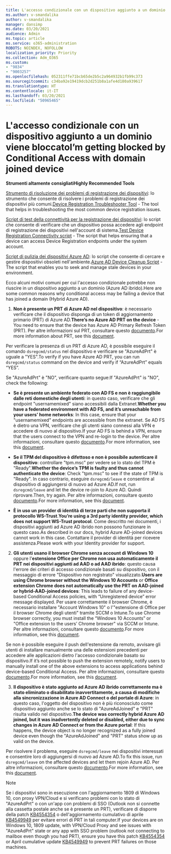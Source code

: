 ```yaml
---
title: L'accesso condizionale con un dispositivo aggiunto a un dominio viene bloccato
ms.author: v-smandalika
author: v-smandalika
manager: dansimp
ms.date: 03/20/2021
audience: Admin
ms.topic: article
ms.service: o365-administration
ROBOTS: NOINDEX, NOFOLLOW
localization_priority: Priority
ms.collection: Adm_O365
ms.custom:
- "9834"
- "9003257"
ms.openlocfilehash: 052311ffe71bcb65de2b5c2a964932b1fb99c373
ms.sourcegitcommit: c34ba92e19419dcb2d251b8a1afe4d180a939617
ms.translationtype: HT
ms.contentlocale: it-IT
ms.lasthandoff: 03/20/2021
ms.locfileid: "50965465"
---
```

# <a name="im-getting-blocked-by-conditional-access-with-domain-joined-device"></a><span data-ttu-id="dcaea-102">L'accesso condizionale con un dispositivo aggiunto a un dominio viene bloccato</span><span class="sxs-lookup"><span data-stu-id="dcaea-102">I’m getting blocked by Conditional Access with domain joined device</span></span>

<span data-ttu-id="dcaea-103">**Strumenti altamente consigliati**</span><span class="sxs-lookup"><span data-stu-id="dcaea-103">**Highly Recommended Tools**</span></span>

<span data-ttu-id="dcaea-104">[Strumento di risoluzione dei problemi di registrazione dei dispositivi](https://docs.microsoft.com/samples/azure-samples/dsregtool/dsregtool/): lo strumento che consente di risolvere i problemi di registrazione dei dispositivi più comuni.</span><span class="sxs-lookup"><span data-stu-id="dcaea-104">[Device Registration Troubleshooter Tool](https://docs.microsoft.com/samples/azure-samples/dsregtool/dsregtool/) - The tool that helps in troubleshooting the most common device registration issues.</span></span>

<span data-ttu-id="dcaea-105">[Script di test della connettività per la registrazione dei dispositivi](https://docs.microsoft.com/samples/azure-samples/testdeviceregconnectivity/testdeviceregconnectivity/): lo script che consente di verificare che un dispositivo possa accedere agli endpoint di registrazione dei dispositivi nell'account di sistema.</span><span class="sxs-lookup"><span data-stu-id="dcaea-105">[Test Device Registration Connectivity script](https://docs.microsoft.com/samples/azure-samples/testdeviceregconnectivity/testdeviceregconnectivity/) - The script that helps ensuring that a device can access Device Registration endpoints under the system account.</span></span>

<span data-ttu-id="dcaea-106">[Script di pulizia dei dispositivi Azure AD](https://github.com/mzmaili/AzureADDeviceCleanup): lo script che consente di cercare e gestire dispositivi obsoleti nell'ambiente.</span><span class="sxs-lookup"><span data-stu-id="dcaea-106">[Azure AD Device Cleanup Script](https://github.com/mzmaili/AzureADDeviceCleanup) - The script that enables you to seek and manage stale devices in your environment.</span></span>

<span data-ttu-id="dcaea-107">Ecco alcuni motivi comuni per cui l'accesso condizionale potrebbe non riuscire in un dispositivo aggiunto a un dominio (Azure AD ibrido).</span><span class="sxs-lookup"><span data-stu-id="dcaea-107">Here are some common reasons why conditional access may be failing a device that has joined a domain (Hybrid Azure AD).</span></span>

1. <span data-ttu-id="dcaea-108">**Non è presente un PRT di Azure AD nel dispositivo**: è necessario verificare che il dispositivo disponga di un token di aggiornamento primario (PRT) di Azure AD.</span><span class="sxs-lookup"><span data-stu-id="dcaea-108">**There’s no Azure AD PRT on the device** - You need to ensure that the device has Azure AD Primary Refresh Token (PRT).</span></span> <span data-ttu-id="dcaea-109">Per altre informazioni sul PRT, consultare questo [documento](https://docs.microsoft.com/azure/active-directory/devices/concept-primary-refresh-token).</span><span class="sxs-lookup"><span data-stu-id="dcaea-109">For more information about PRT, see this [document](https://docs.microsoft.com/azure/active-directory/devices/concept-primary-refresh-token).</span></span>

<span data-ttu-id="dcaea-110">Per verificare la presenza di un PRT di Azure AD, è possibile eseguire il comando `dsregcmd/status` nel dispositivo e verificare se "AzureAdPrt" è uguale a "YES".</span><span class="sxs-lookup"><span data-stu-id="dcaea-110">To verify if you have Azure AD PRT, you can run `dsregcmd/status` command on the device and verify if “AzureAdPrt” equals “YES”.</span></span>

<span data-ttu-id="dcaea-111">Se "AzureAdPrt" è "NO", verificare quanto segue:</span><span class="sxs-lookup"><span data-stu-id="dcaea-111">If "AzureAdPrt" is "NO", check the following:</span></span>

- <span data-ttu-id="dcaea-112">**Se è presente un ambiente federato con AD FS e non è raggiungibile dalle reti domestiche degli utenti**: in questo caso, verificare che gli endpoint "usernamemixed" siano accessibili dalla Extranet.</span><span class="sxs-lookup"><span data-stu-id="dcaea-112">**Whether you have a federated environment with AD FS, and it’s unreachable from your users’ home networks**: In this case, ensure that your "usernamemixed" endpoints are accessible from the extranet.</span></span> <span data-ttu-id="dcaea-113">Se AD FS è dietro una VPN, verificare che gli utenti siano connessi alla VPN e accedere di nuovo al dispositivo.</span><span class="sxs-lookup"><span data-stu-id="dcaea-113">If your AD FS is behind a VPN, ensure that the users connect to the VPN and re-login to the device.</span></span> <span data-ttu-id="dcaea-114">Per altre informazioni, consultare questo [documento](https://docs.microsoft.com/azure/active-directory/devices/hybrid-azuread-join-federated-domains).</span><span class="sxs-lookup"><span data-stu-id="dcaea-114">For more information, see this [document](https://docs.microsoft.com/azure/active-directory/devices/hybrid-azuread-join-federated-domains).</span></span>

- <span data-ttu-id="dcaea-115">**Se il TPM del dispositivo è difettoso e non è possibile autenticare il dispositivo**: controllare "tpm.msc" per vedere se lo stato del TPM è "Ready".</span><span class="sxs-lookup"><span data-stu-id="dcaea-115">**Whether the device’s TPM is faulty and thus cannot authenticate the device**: Check "tpm.msc" to see if the state of TPM is "Ready".</span></span> <span data-ttu-id="dcaea-116">In caso contrario, eseguire `dsregcmd/leave` e consentire al dispositivo di aggiungersi di nuovo ad Azure AD.</span><span class="sxs-lookup"><span data-stu-id="dcaea-116">If not, run `dsregcmd/leave` and let the device re-join to Azure AD.</span></span> <span data-ttu-id="dcaea-117">Quindi riprovare.</span><span class="sxs-lookup"><span data-stu-id="dcaea-117">Then, try again.</span></span> <span data-ttu-id="dcaea-118">Per altre informazioni, consultare questo [documento](https://docs.microsoft.com/azure/active-directory/devices/troubleshoot-device-dsregcmd#sso-state).</span><span class="sxs-lookup"><span data-stu-id="dcaea-118">For more information, see this [document](https://docs.microsoft.com/azure/active-directory/devices/troubleshoot-device-dsregcmd#sso-state).</span></span>

- <span data-ttu-id="dcaea-119">**È in uso un provider di identità di terze parti che non supporta il protocollo WS-Trust**.</span><span class="sxs-lookup"><span data-stu-id="dcaea-119">**You’re using a 3rd party identity provider, which does not support WS-Trust protocol**.</span></span> <span data-ttu-id="dcaea-120">Come descritto nei documenti, i dispositivi aggiunti ad Azure AD ibrido non possono funzionare in questo caso.</span><span class="sxs-lookup"><span data-stu-id="dcaea-120">As described in our docs, hybrid Azure AD-joined devices cannot work in this case.</span></span> <span data-ttu-id="dcaea-121">Contattare il provider di identità per ricevere assistenza.</span><span class="sxs-lookup"><span data-stu-id="dcaea-121">Please work with your Identity provider for support.</span></span>

2. <span data-ttu-id="dcaea-122">**Gli utenti usano il browser Chrome senza account di Windows 10** oppure l'**estensione Office per Chrome non usa automaticamente il PRT nei dispositivi aggiunti ad AAD o ad AAD ibrido**: questo causa l'errore dei criteri di accesso condizionale basati su dispositivo, con il messaggio di errore "Dispositivo non registrato" visualizzato.</span><span class="sxs-lookup"><span data-stu-id="dcaea-122">**Users are using Chrome browser without the Windows 10 Accounts** or **Office extension Chrome does not automatically use the PRT on AAD-joined or hybrid-AAD-joined devices**: This leads to failure of any device-based Conditional Access policies, with “Unregistered device” error message displayed.</span></span> <span data-ttu-id="dcaea-123">Per usare correttamente il browser Chrome, è necessario installare "Account Windows 10" o l'"estensione di Office per il browser Chrome degli utenti" tramite SCCM o Intune.</span><span class="sxs-lookup"><span data-stu-id="dcaea-123">To use Chrome browser correctly, you must install the “Windows 10 Accounts” or "Office extension to the users’ Chrome browser" via SCCM or Intune.</span></span> <span data-ttu-id="dcaea-124">Per altre informazioni, consultare questo [documento](https://docs.microsoft.com/azure/active-directory/conditional-access/concept-conditional-access-conditions#chrome-support).</span><span class="sxs-lookup"><span data-stu-id="dcaea-124">For more information, see this [document](https://docs.microsoft.com/azure/active-directory/conditional-access/concept-conditional-access-conditions#chrome-support).</span></span>

<span data-ttu-id="dcaea-125">Se non è possibile eseguire il push dell'estensione da remoto, avvisare gli utenti di installare manualmente una delle estensioni precedenti per accedere alle applicazioni dietro l'accesso condizionale basato su dispositivo.</span><span class="sxs-lookup"><span data-stu-id="dcaea-125">If it’s not possible to push the extension remotely, notify users to manually install one of the above extensions to access applications behind device-based Conditional Access.</span></span> <span data-ttu-id="dcaea-126">Per altre informazioni, consultare questo [documento](https://docs.microsoft.com/azure/active-directory/conditional-access/require-managed-devices#prerequisites).</span><span class="sxs-lookup"><span data-stu-id="dcaea-126">For more information, see this [document](https://docs.microsoft.com/azure/active-directory/conditional-access/require-managed-devices#prerequisites).</span></span>

3. <span data-ttu-id="dcaea-127">**Il dispositivo è stato aggiunto ad Azure AD ibrido correttamente ma è stato eliminato o disabilitato inavvertitamente, a causa di modifiche alla sincronizzazione in Azure AD Connect o del portale di Azure**: in questo caso, l'oggetto del dispositivo non è più riconosciuto come dispositivo aggiunto anche se lo stato di "AzureAdJoined" e "PRT" risulta valido nel dispositivo.</span><span class="sxs-lookup"><span data-stu-id="dcaea-127">**The device was correctly hybrid Azure AD joined, but it was inadvertently deleted or disabled, either due to sync changes in Azure AD Connect or from the Azure portal**: If this happens, the device object is no longer recognized as a fully joined device even though the "AzureAdJoined" and "PRT" status show up as valid on the device.</span></span>

<span data-ttu-id="dcaea-128">Per risolvere il problema, eseguire `dsregcmd/leave` nei dispositivi interessati e consentire loro di aggiungersi di nuovo ad Azure AD.</span><span class="sxs-lookup"><span data-stu-id="dcaea-128">To fix this issue, run `dsregcmd/leave` on the affected devices and let them rejoin Azure AD.</span></span> <span data-ttu-id="dcaea-129">Per altre informazioni, consultare questo [documento](https://docs.microsoft.com/azure/active-directory/devices/faq#q-why-do-my-users-see-an-error-message-saying-your-organization-has-deleted-the-device-or-your-organization-has-disabled-the-device-on-their-windows-10-devices).</span><span class="sxs-lookup"><span data-stu-id="dcaea-129">For more information, see this [document](https://docs.microsoft.com/azure/active-directory/devices/faq#q-why-do-my-users-see-an-error-message-saying-your-organization-has-deleted-the-device-or-your-organization-has-disabled-the-device-on-their-windows-10-devices).</span></span>

> [!NOTE]
> <span data-ttu-id="dcaea-130">Se i dispositivi sono in esecuzione con l'aggiornamento 1809 di Windows 10, con proxy VPN/Cloud e si verificano problemi con lo stato di "AzureAdPrt" o con un'app con problemi di SSO (Outlook non si connette alla cassetta postale anche se è presente un PRT), verificare di disporre della patch [KB4554354](https://support.microsoft.com/topic/march-30-2020-kb4554354-os-build-17763-1132-deaba49b-4b29-55b9-caee-3e2d87dd75a2) o dell'aggiornamento cumulativo di aprile [KB4549949](https://support.microsoft.com/topic/april-14-2020-kb4549949-os-build-17763-1158-76d9a3af-b20b-8996-bd4d-7b50c505fda6) per evitare errori di PRT in tali computer.</span><span class="sxs-lookup"><span data-stu-id="dcaea-130">If your devices are on Windows 10, 1809 update, with VPN/Cloud Proxy and see issues with "AzureAdPrt" state or any app with SSO problem (outlook not connecting to mailbox even though you had PRT), ensure you have this patch [KB4554354](https://support.microsoft.com/topic/march-30-2020-kb4554354-os-build-17763-1132-deaba49b-4b29-55b9-caee-3e2d87dd75a2) or April cumulative update [KB4549949](https://support.microsoft.com/topic/april-14-2020-kb4549949-os-build-17763-1158-76d9a3af-b20b-8996-bd4d-7b50c505fda6) to prevent PRT failures on those machines.</span></span>

















